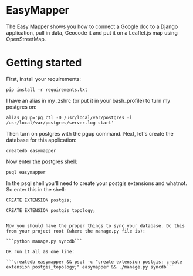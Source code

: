 EasyMapper
==========

The Easy Mapper shows you how to connect a Google doc to a Django application, pull in data, Geocode it and put it on a Leaflet.js map using OpenStreetMap.

# Getting started

First, install your requirements:

```pip install -r requirements.txt```

I have an alias in my .zshrc (or put it in your bash_profile) to turn my postgres on:

```alias pgup='pg_ctl -D /usr/local/var/postgres -l /usr/local/var/postgres/server.log start'```

Then turn on postgres with the pgup command. Next, let's create the database for this application:

```createdb easymapper```

Now enter the postgres shell:

```psql easymapper```

In the psql shell you'll need to create your postgis extensions and whatnot. So enter this in the shell:

```CREATE EXTENSION postgis;```

```CREATE EXTENSION postgis_topology;```


```\q

Now you should have the proper things to sync your database. Do this from your project root (where the manage.py file is):

```python manage.py syncdb```

OR run it all as one line:

```createdb easymapper && psql -c "create extension postgis; create extension postgis_topology;" easymapper && ./manage.py syncdb```


